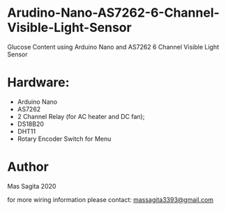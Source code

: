 # Arudino-Nano-AS7262-6-Channel-Visible-Light-Sensor
Glucose Content using Arduino Nano and AS7262 6 Channel Visible Light Sensor

# Hardware:
- Arduino Nano
- AS7262
- 2 Channel Relay (for AC heater and DC fan);  
- DS18B20
- DHT11
- Rotary Encoder Switch for Menu

# Author 
Mas Sagita 2020

for more wiring information please contact: massagita3393@gmail.com
